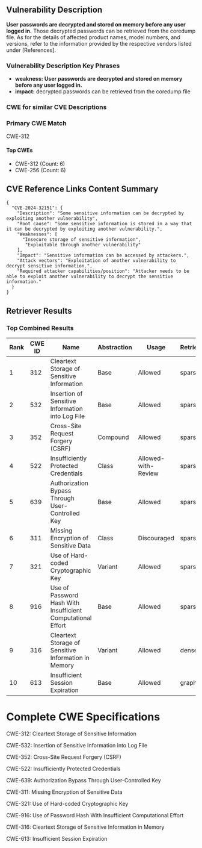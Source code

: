 ## Vulnerability Description
**User passwords are decrypted and stored on memory before any user logged in.** Those decrypted passwords can be retrieved from the coredump file. As for the details of affected product names, model numbers, and versions, refer to the information provided by the respective vendors listed under [References].

### Vulnerability Description Key Phrases
- **weakness:** **User passwords are decrypted and stored on memory before any user logged in.**
- **impact:** decrypted passwords can be retrieved from the coredump file

### CWE for similar CVE Descriptions
### Primary CWE Match
CWE-312

#### Top CWEs
- CWE-312 (Count: 6)
- CWE-256 (Count: 6)

## CVE Reference Links Content Summary
```
{
  "CVE-2024-32151": {
    "Description": "Some sensitive information can be decrypted by exploiting another vulnerability",
    "Root cause": "Some sensitive information is stored in a way that it can be decrypted by exploiting another vulnerability.",
    "Weaknesses": [
      "Insecure storage of sensitive information",
       "Exploitable through another vulnerability"
    ],
    "Impact": "Sensitive information can be accessed by attackers.",
    "Attack vectors": "Exploitation of another vulnerability to decrypt sensitive information.",
    "Required attacker capabilities/position": "Attacker needs to be able to exploit another vulnerability to decrypt the sensitive information."
  }
}
```

## Retriever Results

### Top Combined Results

| Rank | CWE ID | Name | Abstraction | Usage  | Retrievers | Individual Scores |
|------|--------|------|-------------|-------|------------|-------------------|
| 1 | 312 | Cleartext Storage of Sensitive Information | Base | Allowed | sparse | 0.290 |
| 2 | 532 | Insertion of Sensitive Information into Log File | Base | Allowed | sparse | 0.290 |
| 3 | 352 | Cross-Site Request Forgery (CSRF) | Compound | Allowed | sparse | 0.273 |
| 4 | 522 | Insufficiently Protected Credentials | Class | Allowed-with-Review | sparse | 0.270 |
| 5 | 639 | Authorization Bypass Through User-Controlled Key | Base | Allowed | sparse | 0.270 |
| 6 | 311 | Missing Encryption of Sensitive Data | Class | Discouraged | sparse | 0.268 |
| 7 | 321 | Use of Hard-coded Cryptographic Key | Variant | Allowed | sparse | 0.268 |
| 8 | 916 | Use of Password Hash With Insufficient Computational Effort | Base | Allowed | sparse | 0.266 |
| 9 | 316 | Cleartext Storage of Sensitive Information in Memory | Variant | Allowed | dense | 0.581 |
| 10 | 613 | Insufficient Session Expiration | Base | Allowed | graph | 0.002 |



# Complete CWE Specifications

CWE-312: Cleartext Storage of Sensitive Information

CWE-532: Insertion of Sensitive Information into Log File

CWE-352: Cross-Site Request Forgery (CSRF)

CWE-522: Insufficiently Protected Credentials

CWE-639: Authorization Bypass Through User-Controlled Key

CWE-311: Missing Encryption of Sensitive Data

CWE-321: Use of Hard-coded Cryptographic Key

CWE-916: Use of Password Hash With Insufficient Computational Effort

CWE-316: Cleartext Storage of Sensitive Information in Memory

CWE-613: Insufficient Session Expiration